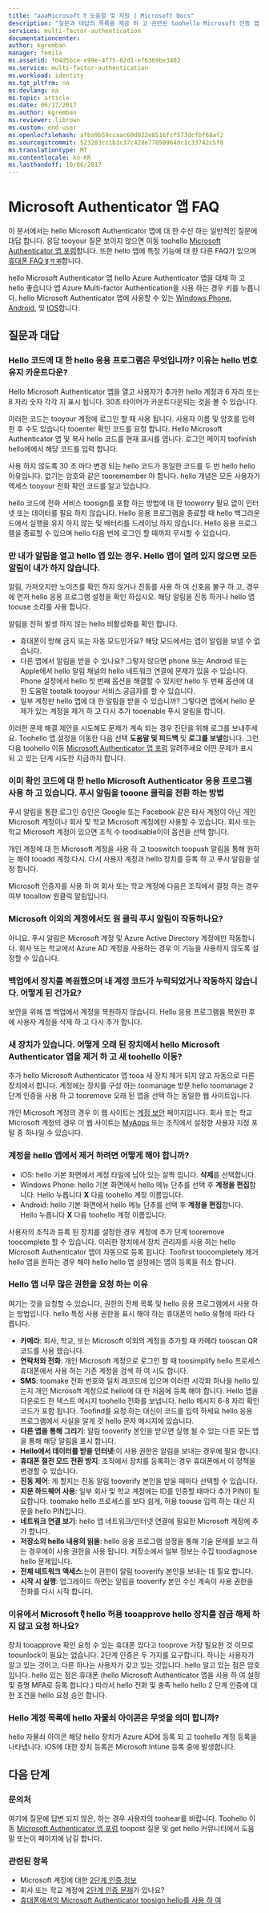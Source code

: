 ```yaml
---
title: "aaaMicrosoft ऍ 도움말 및 지원 | Microsoft Docs"
description: "질문과 대답의 목록을 제공 하 고 관련된 toohello Microsoft 인증 앱 및 Azure Multi-factor Authentication에 응답 합니다."
services: multi-factor-authentication
documentationcenter: 
author: kgremban
manager: femila
ms.assetid: f04d5bce-e99e-4f75-82d1-ef6369be3402
ms.service: multi-factor-authentication
ms.workload: identity
ms.tgt_pltfrm: na
ms.devlang: na
ms.topic: article
ms.date: 06/17/2017
ms.author: kgremban
ms.reviewer: librown
ms.custom: end-user
ms.openlocfilehash: afba9b59ccaac60d022e8516fcf573dcfbf68af2
ms.sourcegitcommit: 523283cc1b3c37c428e77850964dc1c33742c5f0
ms.translationtype: MT
ms.contentlocale: ko-KR
ms.lasthandoff: 10/06/2017
---
```

# <a name="microsoft-authenticator-app-faq"></a>Microsoft Authenticator 앱 FAQ

이 문서에서는 hello Microsoft Authenticator 앱에 대 한 수신 하는 일반적인 질문에 대답 합니다. 응답 tooyour 질문 보이지 않으면 이동 toohello [Microsoft Authenticator 앱 포럼](https://social.technet.microsoft.com/Forums/en-US/home?forum=MicrosoftAuthenticatorApp)합니다. 또한 hello 앱에 특정 기능에 대 한 다른 FAQ가 있으며 [휴대폰 FAQ इ न क](microsoft-authenticator-app-phone-signin-faq.md)합니다.

hello Microsoft Authenticator 앱 hello Azure Authenticator 앱을 대체 하 고 hello 좋습니다 앱 Azure Multi-factor Authentication을 사용 하는 경우 키를 누릅니다. hello Microsoft Authenticator 앱에 사용할 수 있는 [Windows Phone](http://go.microsoft.com/fwlink/?Linkid=825071), [Android](http://go.microsoft.com/fwlink/?Linkid=825072), 및 [IOS](http://go.microsoft.com/fwlink/?Linkid=825073)합니다.

## <a name="frequently-asked-questions"></a>질문과 대답

### <a name="what-are-hello-codes-in-hello-app-for-why-does-hello-number-keep-counting-down"></a>Hello 코드에 대 한 hello 응용 프로그램은 무엇입니까? 이유는 hello 번호 유지 카운트다운?

Hello Microsoft Authenticator 앱을 열고 사용자가 추가한 hello 계정과 6 자리 또는 8 자리 숫자 각각 지 표시 됩니다. 30초 타이머가 카운트다운되는 것을 볼 수 있습니다.

이러한 코드는 tooyour 계정에 로그인 할 때 사용 됩니다. 사용자 이름 및 암호를 입력 한 후 수도 있습니다 tooenter 확인 코드를 요청 합니다. Hello Microsoft Authenticator 앱 및 복사 hello 코드를 현재 표시를 엽니다. 로그인 페이지 toofinish hello에에서 해당 코드를 입력 합니다.

사용 하지 않도록 30 초 마다 변경 되는 hello 코드가 동일한 코드를 두 번 hello hello 이유입니다. 없기는 암호와 같은 tooremember 야 합니다. hello 개념은 모든 사용자가 액세스 tooyour 전화 확인 코드를 알고 있습니다.

hello 코드에 전화 서비스 toosign를 포함 하는 방법에 대 한 tooworry 필요 없이 인터넷 또는 데이터를 필요 하지 않습니다. Hello 응용 프로그램을 종료할 때 hello 백그라운드에서 실행을 유지 하지 않는 및 배터리를 드레이닝 하지 않습니다. Hello 응용 프로그램을 종료할 수 있으며 hello 다음 번에 로그인 할 때까지 무시할 수 있습니다.  

### <a name="i-only-get-notifications-when-i-have-hello-app-open-if-hello-app-isnt-open-i-dont-get-any-notifications"></a>만 내가 알림을 열고 hello 앱 있는 경우. Hello 앱이 열려 있지 않으면 모든 알림이 내가 하지 않습니다.

알림, 가져오지만 노이즈를 확인 하지 않거나 진동를 사용 하 여 신호음 불구 하 고, 경우에 먼저 hello 응용 프로그램 설정을 확인 하십시오. 해당 알림을 진동 하거나 hello 앱 toouse 소리를 사용 합니다.

알림을 전혀 발생 하지 않는 hello 비활성화를 확인 합니다.

- 휴대폰이 방해 금지 또는 자동 모드인가요? 해당 모드에서는 앱이 알림을 보낼 수 없습니다.
- 다른 앱에서 알림을 받을 수 있나요? 그렇지 않으면 phone 또는 Android 또는 Apple에서 hello 알림 채널의 hello 네트워크 연결에 문제가 있을 수 있습니다. Phone 설정에서 hello 첫 번째 옵션을 해결할 수 있지만 hello 두 번째 옵션에 대 한 도움말 tootalk tooyour 서비스 공급자를 할 수 있습니다.
- 일부 계정만 hello 앱에 대 한 알림을 받을 수 있습니까? 그렇다면 앱에서 hello 문제가 있는 계정을 제거 하 고 다시 추가 tooenable 푸시 알림을 합니다. 

이러한 문제 해결 제안을 시도해도 문제가 계속 되는 경우 진단을 위해 로그를 보내주세요. Toohello 앱 설정을 이동한 다음 선택 **도움말 및 피드백** 및 **로그를 보낼**합니다. 그런 다음 toohello 이동 [Microsoft Authenticator 앱 포럼](https://social.technet.microsoft.com/Forums/en-US/home?forum=MicrosoftAuthenticatorApp) 알려주세요 어떤 문제가 표시 되 고 있는 단계 시도한 지금까지 합니다. 

### <a name="im-already-using-hello-microsoft-authenticator-application-for-verification-codes-how-do-i-switch-tooone-click-push-notifications"></a>이미 확인 코드에 대 한 hello Microsoft Authenticator 응용 프로그램 사용 하 고 있습니다. 푸시 알림을 tooone 클릭을 전환 하는 방법
푸시 알림을 통한 로그인 승인은 Google 또는 Facebook 같은 타사 계정이 아닌 개인 Microsoft 계정이나 회사 및 학교 Microsoft 계정에만 사용할 수 있습니다. 회사 또는 학교 Microsoft 계정이 있으면 조직 수 toodisable이이 옵션을 선택 합니다.

개인 계정에 대 한 Microsoft 계정을 사용 하 고 tooswitch toopush 알림을 통해 원하는 해야 tooadd 계정 다시. 다시 사용자 계정과 hello 장치를 등록 하 고 푸시 알림을 설정 합니다.  

Microsoft 인증자를 사용 하 여 회사 또는 학교 계정에 다음은 조직에서 결정 하는 경우 여부 tooallow 원클릭 알림입니다.

### <a name="do-one-click-push-notifications-work-for-non-microsoft-accounts"></a>Microsoft 이외의 계정에서도 원 클릭 푸시 알림이 작동하나요?
아니요. 푸시 알림은 Microsoft 계정 및 Azure Active Directory 계정에만 작동합니다. 회사 또는 학교에서 Azure AD 계정을 사용하는 경우 이 기능을 사용하지 않도록 설정할 수 있습니다.  

### <a name="i-restored-my-device-from-a-backup-and-my-account-codes-are-missing-or-not-working-what-happened"></a>백업에서 장치를 복원했으며 내 계정 코드가 누락되었거나 작동하지 않습니다. 어떻게 된 건가요?
보안을 위해 앱 백업에서 계정을 복원하지 않습니다.  Hello 응용 프로그램을 복원한 후에 사용자 계정을 삭제 하 고 다시 추가 합니다.

### <a name="i-got-a-new-device-how-do-i-remove-hello-microsoft-authenticator-app-from-my-old-device-and-move-toohello-new-one"></a>새 장치가 있습니다. 어떻게 오래 된 장치에서 hello Microsoft Authenticator 앱을 제거 하 고 새 toohello 이동?
추가 hello Microsoft Authenticator 앱 tooa 새 장치 제거 되지 않고 자동으로 다른 장치에서 합니다. 계정에는 장치를 구성 하는 toomanage 방문 hello toomanage 2 단계 인증을 사용 하 고 tooremove 오래 된 앱을 선택 하는 동일한 웹 사이트입니다.

개인 Microsoft 계정의 경우 이 웹 사이트는 [계정 보안](https://account.microsoft.com/security) 페이지입니다. 회사 또는 학교 Microsoft 계정의 경우 이 웹 사이트는 [MyApps](https://myapps.microsoft.com) 또는 조직에서 설정한 사용자 지정 포털 중 하나일 수 있습니다.

### <a name="how-do-i-remove-an-account-from-hello-app"></a>계정을 hello 앱에서 제거 하려면 어떻게 해야 합니까?
* iOS: hello 기본 화면에서 계정 타일에 남아 있는 살짝 밉니다. **삭제**를 선택합니다.
* Windows Phone: hello 기본 화면에서 hello 메뉴 단추를 선택 후 **계정을 편집**합니다. Hello 누릅니다 **X** 다음 toohello 계정 이름입니다.
* Android: hello 기본 화면에서 hello 메뉴 단추를 선택 후 **계정을 편집**합니다. Hello 누릅니다 **X** 다음 toohello 계정 이름입니다.

사용자의 조직과 등록 된 장치를 설정한 경우 계정에 추가 단계 tooremove toocomplete 할 수 있습니다. 이러한 장치에서 장치 관리자를 사용 하는 hello Microsoft Authenticator 앱이 자동으로 등록 됩니다. Toofirst toocompletely 제거 hello 앱을 원하는 경우 해야 hello hello 앱 설정에는 앱의 등록을 취소 합니다.

### <a name="why-does-hello-app-request-so-many-permissions"></a>Hello 앱 너무 많은 권한을 요청 하는 이유
여기는 것을 요청할 수 있습니다, 권한의 전체 목록 및 hello 응용 프로그램에서 사용 하는 방법입니다. hello 특정 사용 권한을 표시 해야 하는 휴대폰의 hello 유형에 따라 다릅니다.

* **카메라**: 회사, 학교, 또는 Microsoft 이외의 계정을 추가할 때 카메라 tooscan QR 코드를 사용 했습니다.
* **연락처와 전화**: 개인 Microsoft 계정으로 로그인 할 때 toosimplify hello 프로세스 휴대폰에서 사용 하는 기존 계정을 검색 하 여 시도 합니다.
* **SMS**: toomake 전화 번호와 일치 레코드에 있으며 이러한 시각화 하나을 hello 있는지 개인 Microsoft 계정으로 hello에 대 한 처음에 등록 해야 합니다. Hello 앱을 다운로드 한 텍스트 메시지 toohello 전화를 보냅니다. hello 메시지 6-8 자리 확인 코드가 포함 됩니다. Toofind를 요청 하는 대신이 코드를 입력 하세요 hello 응용 프로그램에서 사실을 알게 것 hello 문자 메시지에 있습니다.
* **다른 앱을 통해 그리기**: 알림 tooverify 본인을 받으면 실행 될 수 있는 다른 모든 앱을 통해 해당 알림을 표시 합니다.
* **Hello에서 데이터를 받을 인터넷**:이 사용 권한은 알림을 보내는 경우에 필요 합니다.
* **휴대폰 절전 모드 전환 방지**: 조직에서 장치를 등록하는 경우 휴대폰에서 이 정책을 변경할 수 있습니다.
* **진동 제어**: 게 할지는 진동 알림 tooverify 본인을 받을 때마다 선택할 수 있습니다.
* **지문 하드웨어 사용**: 일부 회사 및 학교 계정에는 ID를 인증할 때마다 추가 PIN이 필요합니다. toomake hello 프로세스를 보다 쉽게, 허용 toouse 입력 하는 대신 지문을 hello PIN입니다.
* **네트워크 연결 보기**: hello 앱 네트워크/인터넷 연결에 필요한 Microsoft 계정에 추가 합니다.
* **저장소의 hello 내용의 읽을**: hello 응용 프로그램 설정을 통해 기술 문제를 보고 하는 경우에이 사용 권한을 사용 됩니다. 저장소에서 일부 정보는 수집 toodiagnose hello 문제입니다.
* **전체 네트워크 액세스**:는이 권한이 알림 tooverify 본인을 보내는 데 필요 합니다.
* **시작 시 실행**: 업그레이드 하면는 알림을 tooverify 본인 수신 계속이 사용 권한을 전화를 다시 시작 합니다.

### <a name="why-does-hello-microsoft-authenticator-app-allow-you-tooapprove-a-request-without-unlocking-hello-device"></a>이유에서 Microsoft ऍ hello 허용 tooapprove hello 장치를 잠금 해제 하지 않고 요청 하나요?

장치 tooapprove 확인 요청 수 있는 휴대폰 있다고 tooprove 가장 필요한 것 이므로 toounlock이 필요는 없습니다. 2단계 인증은 두 가지를 요구합니다. 하나는 사용자가 알고 있는 것이고, 다른 하나는 사용자가 갖고 있는 것입니다. hello 알고 있는 점은 암호입니다. hello 있는 점은 휴대폰 (hello Microsoft Authenticator 앱을 사용 하 여 설정 및 증명 MFA로 등록 합니다.) 따라서 hello 전화 및 충족 hello hello 2 단계 인증에 대 한 조건을 hello 요청 승인 합니다. 

### <a name="what-does-hello-lock-icon-in-hello-account-list-mean"></a>Hello 계정 목록에 hello 자물쇠 아이콘은 무엇을 의미 합니까?

hello 자물쇠 아이콘 해당 hello 장치가 Azure AD에 등록 되 고 toohello 계정 등록을 나타냅니다. iOS에 대한 장치 등록은 Microsoft Intune 등록 중에 발생합니다.

## <a name="next-steps"></a>다음 단계

### <a name="contact-us"></a>문의처
여기에 질문에 답변 되지 않은, 하는 경우 사용자의 toohear를 바랍니다. Toohello 이동 [Microsoft Authenticator 앱 포럼](https://social.technet.microsoft.com/Forums/en-US/home?forum=MicrosoftAuthenticatorApp) toopost 질문 및 get hello 커뮤니티에서 도움말 또는이 페이지에 남길 합니다.


### <a name="related-topics"></a>관련된 항목
* Microsoft 계정에 대한 [2단계 인증 정보](https://support.microsoft.com/help/12408/microsoft-account-about-two-step-verification)
* 회사 또는 학교 계정에 [2단계 인증 문제](multi-factor-authentication-end-user-troubleshoot.md)가 있나요?
* [휴대폰에서의 Microsoft Authenticator toosign hello를 사용 하 여](microsoft-authenticator-app-phone-signin-faq.md)

